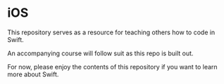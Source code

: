 # iOS
This repository serves as a resource for teaching others how to code in Swift.

An accompanying course will follow suit as this repo is built out.

For now, please enjoy the contents of this repository if you want to learn more about Swift.
